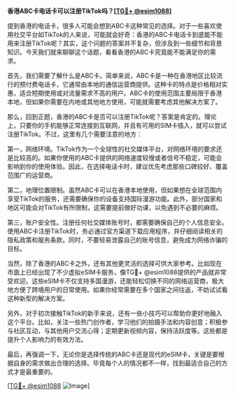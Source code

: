 **香港ABC卡电话卡可以注册TikTok吗？[[TG💪+ @esim1088](https://t.me/s/esim1088)]**

提到香港的电话卡，很多人可能会想到ABC卡这种常见的选择。对于一些喜欢使用社交平台如TikTok的人来说，可能就会好奇：香港的ABC卡电话卡到底能不能用来注册TikTok呢？其实，这个问题的答案并不复杂，但涉及到一些细节和背景知识。今天我们就来聊聊这个话题，看看香港的ABC卡究竟能不能满足你的需求。

首先，我们需要了解什么是ABC卡。简单来说，ABC卡是一种在香港地区比较流行的预付费电话卡，它通常由本地的通信运营商提供。这种卡的特点是价格相对实惠，适合短期使用或对流量需求不高的用户。ABC卡的使用范围主要局限于香港本地，但如果你需要在内地或其他地方使用，可能就需要考虑其他解决方案了。

那么，回到正题，香港的ABC卡是否可以注册TikTok呢？答案是肯定的。理论上，只要你的手机能够正常连接到互联网，并且有可用的SIM卡插入，就可以尝试注册TikTok。不过，这里有几个需要注意的地方：

第一，网络环境。TikTok作为一个全球性的社交媒体平台，对网络环境的要求还是比较高的。如果你使用的ABC卡提供的网络速度较慢或者信号不稳定，可能会影响到你的使用体验。因此，在选择电话卡时，建议优先考虑那些口碑较好、覆盖范围广的运营商。

第二，地理位置限制。虽然ABC卡可以在香港本地使用，但如果想在全球范围内享受TikTok的服务，还需要确保你的设备支持国际漫游功能。此外，部分国家和地区可能会对TikTok有所限制，这需要提前做好功课，以免遇到不必要的麻烦。

第三，账户安全性。注册任何社交媒体账号时，都需要确保自己的个人信息安全。使用ABC卡注册TikTok时，务必通过官方渠道下载应用程序，并仔细阅读相关的隐私政策和服务条款。同时，不要轻易泄露自己的账号信息，避免成为网络诈骗的目标。

当然，除了香港的ABC卡之外，还有其他更灵活的选择可供大家参考。比如现在市面上已经出现了不少虚拟eSIM卡服务，像TG💪+ @esim1088提供的产品就非常受欢迎。这些eSIM卡不仅支持多国漫游，还能轻松切换不同的网络运营商，极大地方便了跨境用户的日常使用。如果你经常需要在多个国家之间往返，不妨试试看这种新型的解决方案。

另外，对于初次接触TikTok的新手来说，还有一些小技巧可以帮助你更好地融入这个平台。比如，关注一些热门创作者，学习他们的拍摄手法和内容创意；积极参与社区互动，与其他用户交流心得；定期更新视频内容，保持活跃度等。这些都是提升个人影响力的有效方法。

最后，再强调一下，无论你是选择传统的ABC卡还是现代的eSIM卡，关键是要根据自身的需求做出合理的选择。毕竟每个人的情况都不一样，找到最适合自己的方式才是最重要的。

[[TG💪+ @esim1088](https://t.me/s/esim1088) ![Image](https://i.postimg.cc/4NQfJmqS/Snipaste-2025-05-13-00-14-12.png)]